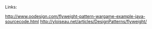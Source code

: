 Links:

http://www.oodesign.com/flyweight-pattern-wargame-example-java-sourcecode.html
http://yloiseau.net/articles/DesignPatterns/flyweight/
